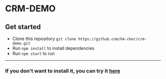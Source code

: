 # CRM-DEMO

## Get started
- Clone this repository `git clone https://github.com/h4-cker/crm-demo.git`
- Run `npm install` to install dependencies
- Run `npm start` to run
___
### If you don't want to install it, you can try it [here](http://u148879.test-handyhost.ru/)
